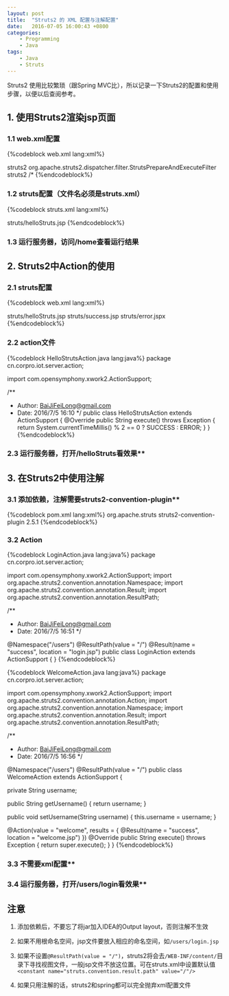 ```yaml
---
layout: post
title:  "Struts2 的 XML 配置与注解配置"
date:   2016-07-05 16:00:43 +0800
categories:
    - Programming
    - Java
tags:
    - Java
    - Struts
---
```


Struts2 使用比较繁琐（跟Spring MVC比），所以记录一下Struts2的配置和使用步骤，以便以后查阅参考。

<!-- more -->

## 1. 使用Struts2渲染jsp页面

### 1.1 web.xml配置

{%codeblock web.xml lang:xml%}
<?xml version="1.0" encoding="UTF-8"?>
<web-app xmlns="http://xmlns.jcp.org/xml/ns/javaee"
xmlns:xsi="http://www.w3.org/2001/XMLSchema-instance"
xsi:schemaLocation="http://xmlns.jcp.org/xml/ns/javaee
http://xmlns.jcp.org/xml/ns/javaee/web-app_3_1.xsd"
version="3.1">

<filter>
<filter-name>struts2</filter-name>
<filter-class>org.apache.struts2.dispatcher.filter.StrutsPrepareAndExecuteFilter</filter-class>
</filter>

<filter-mapping>
<filter-name>struts2</filter-name>
<url-pattern>/*</url-pattern>
</filter-mapping>
</web-app>
{%endcodeblock%}

### 1.2 struts配置（文件名必须是struts.xml）

{%codeblock struts.xml lang:xml%}
<?xml version="1.0" encoding="UTF-8" ?>
<!DOCTYPE struts PUBLIC
"-//Apache Software Foundation//DTD Struts Configuration 2.0//EN"
"http://struts.apache.org/dtds/struts-2.0.dtd">
<struts>
<package name="root" namespace="/" extends="struts-default">
<action name="home">
<result>struts/helloStruts.jsp</result>
</action>
</package>
</struts>
{%endcodeblock%}

### 1.3 运行服务器，访问/home查看运行结果

## 2. Struts2中Action的使用

### 2.1 struts配置

{%codeblock web.xml lang:xml%}
<?xml version="1.0" encoding="UTF-8" ?>
<!DOCTYPE struts PUBLIC
"-//Apache Software Foundation//DTD Struts Configuration 2.0//EN"
"http://struts.apache.org/dtds/struts-2.0.dtd">
<struts>
<package name="root" namespace="/" extends="struts-default">
<action name="home">
<result>struts/helloStruts.jsp</result>
</action>

<action name="helloStruts" class="cn.corpro.iot.server.action.HelloStrutsAction">
<result name="success">struts/success.jsp</result>
<result name="error">struts/error.jspx</result>
</action>
</package>
</struts>
{%endcodeblock%}

### 2.2 action文件

{%codeblock HelloStrutsAction.java lang:java%}
package cn.corpro.iot.server.action;

import com.opensymphony.xwork2.ActionSupport;

/**
* Author: BaiJiFeiLong@gmail.com
* Date: 2016/7/5 16:10
*/
public class HelloStrutsAction extends ActionSupport {
@Override
public String execute() throws Exception {
return System.currentTimeMillis() % 2 == 0 ? SUCCESS : ERROR;
}
}
{%endcodeblock%}

### 2.3 运行服务器，打开/helloStruts看效果**

## 3. 在Struts2中使用注解

### 3.1 添加依赖，注解需要struts2-convention-plugin**

{%codeblock pom.xml lang:xml%}
<dependency>
<groupId>org.apache.struts</groupId>
<artifactId>struts2-convention-plugin</artifactId>
<version>2.5.1</version>
</dependency>
{%endcodeblock%}

### 3.2 Action

{%codeblock LoginAction.java lang:java%}
package cn.corpro.iot.server.action;

import com.opensymphony.xwork2.ActionSupport;
import org.apache.struts2.convention.annotation.Namespace;
import org.apache.struts2.convention.annotation.Result;
import org.apache.struts2.convention.annotation.ResultPath;

/**
* Author: BaiJiFeiLong@gmail.com
* Date: 2016/7/5 16:51
*/

@Namespace("/users")
@ResultPath(value = "/")
@Result(name = "success", location = "login.jsp")
public class LoginAction extends ActionSupport {
}
{%endcodeblock%}


{%codeblock WelcomeAction.java lang:java%}
package cn.corpro.iot.server.action;

import com.opensymphony.xwork2.ActionSupport;
import org.apache.struts2.convention.annotation.Action;
import org.apache.struts2.convention.annotation.Namespace;
import org.apache.struts2.convention.annotation.Result;
import org.apache.struts2.convention.annotation.ResultPath;

/**
* Author: BaiJiFeiLong@gmail.com
* Date: 2016/7/5 16:56
*/

@Namespace("/users")
@ResultPath(value = "/")
public class WelcomeAction extends ActionSupport {

private String username;

public String getUsername() {
return username;
}

public void setUsername(String username) {
this.username = username;
}

@Action(value = "welcome", results = {
@Result(name = "success", location = "welcome.jsp")
})
@Override
public String execute() throws Exception {
return super.execute();
}
}
{%endcodeblock%}

### 3.3 不需要xml配置**

### 3.4 运行服务器，打开/users/login看效果**


## 注意

1. 添加依赖后，不要忘了将jar加入IDEA的Output layout，否则注解不生效

2. 如果不用根命名空间，jsp文件要放入相应的命名空间，如`/users/login.jsp`

3. 如果不设置`@ResultPath(value = "/")`，struts2将会去`/WEB-INF/content/`目录下寻找视图文件，一般jsp文件不放这位置。可在struts.xml中设置默认值`<constant name="struts.convention.result.path" value="/"/>`

4. 如果只用注解的话，struts2和spring都可以完全抛弃xml配置文件
